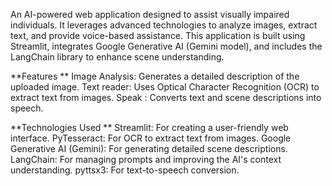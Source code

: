 An AI-powered web application designed to assist visually impaired individuals. It leverages advanced technologies to analyze images, extract text, and provide voice-based assistance. This application is built using Streamlit, integrates Google Generative AI (Gemini model), and includes the LangChain library to enhance scene understanding.

**Features
**
Image Analysis: Generates a detailed description of the uploaded image.
Text reader: Uses Optical Character Recognition (OCR) to extract text from images.
Speak : Converts text and scene descriptions into speech.

**Technologies Used
**
Streamlit: For creating a user-friendly web interface.
PyTesseract: For OCR to extract text from images.
Google Generative AI (Gemini): For generating detailed scene descriptions.
LangChain: For managing prompts and improving the AI's context understanding.
pyttsx3: For text-to-speech conversion.
